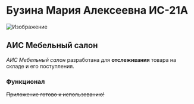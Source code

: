# Бузина Мария Алексеевна ИС-21А
![Изображение](https://www.aqualogo.ru/img/images/infoportal_aquaterra_news2/pochemu_luagushka_2.jpg "Бузина Мария")
## АИС Мебельный салон
*АИС Мебельный салон* разработана для **отслеживания** товара на складе и его поступления. 
### Функционал
~~Приложение готово к использованию!~~
